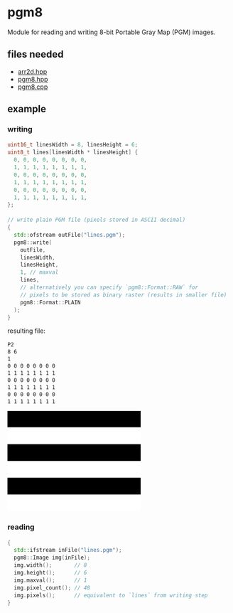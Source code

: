 # pgm8

Module for reading and writing 8-bit Portable Gray Map (PGM) images.

## files needed

- [arr2d.hpp](../include/arr2d.hpp)
- [pgm8.hpp](../include/pgm8.hpp)
- [pgm8.cpp](../impl/pgm8.cpp)

## example

### writing

```cpp
uint16_t linesWidth = 8, linesHeight = 6;
uint8_t lines[linesWidth * linesHeight] {
  0, 0, 0, 0, 0, 0, 0, 0,
  1, 1, 1, 1, 1, 1, 1, 1,
  0, 0, 0, 0, 0, 0, 0, 0,
  1, 1, 1, 1, 1, 1, 1, 1,
  0, 0, 0, 0, 0, 0, 0, 0,
  1, 1, 1, 1, 1, 1, 1, 1,
};

// write plain PGM file (pixels stored in ASCII decimal)
{
  std::ofstream outFile("lines.pgm");
  pgm8::write(
    outFile,
    linesWidth,
    linesHeight,
    1, // maxval
    lines,
    // alternatively you can specify `pgm8::Format::RAW` for
    // pixels to be stored as binary raster (results in smaller file)
    pgm8::Format::PLAIN
  );
}
```

resulting file:
```
P2
8 6
1
0 0 0 0 0 0 0 0
1 1 1 1 1 1 1 1
0 0 0 0 0 0 0 0
1 1 1 1 1 1 1 1
0 0 0 0 0 0 0 0
1 1 1 1 1 1 1 1

```

<img src="../resources/lines.png" width="300" />

### reading

```cpp
{
  std::ifstream inFile("lines.pgm");
  pgm8::Image img(inFile);
  img.width();       // 8
  img.height();      // 6
  img.maxval();      // 1
  img.pixel_count(); // 48
  img.pixels();      // equivalent to `lines` from writing step
}
```